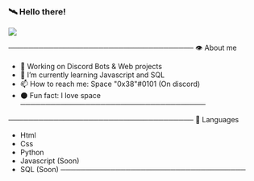 ### 🛰️ Hello there!

<a href="https://cdn.discordapp.com/attachments/764544721678106654/801916045777829928/tenor_6.gif"><img src="https://cdn.discordapp.com/attachments/764544721678106654/801916045777829928/tenor_6.gif"></a>


─────────────────────────────────────
👁️ About me 
- 🔭 Working on Discord Bots & Web projects
- 🌱 I’m currently learning Javascript and SQL
- 📫 How to reach me: Space "0x38"#0101 (On discord)
- 🌑 Fun fact: I love space 
─────────────────────────────────────


─────────────────────────────────────
🧠 Languages
- Html
- Css
- Python
- Javascript (Soon)
- SQL (Soon)
─────────────────────────────────────
